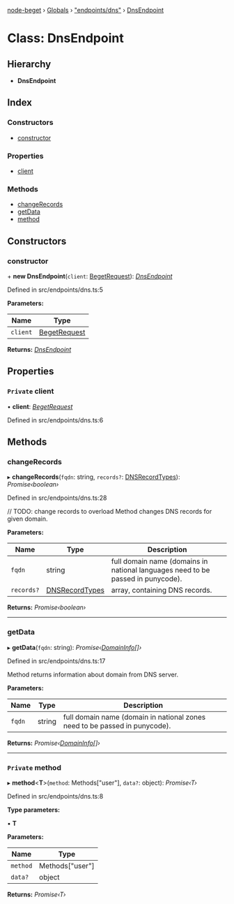 [node-beget](../README.md) › [Globals](../globals.md) › ["endpoints/dns"](../modules/_endpoints_dns_.md) › [DnsEndpoint](_endpoints_dns_.dnsendpoint.md)

# Class: DnsEndpoint

## Hierarchy

* **DnsEndpoint**

## Index

### Constructors

* [constructor](_endpoints_dns_.dnsendpoint.md#constructor)

### Properties

* [client](_endpoints_dns_.dnsendpoint.md#private-client)

### Methods

* [changeRecords](_endpoints_dns_.dnsendpoint.md#changerecords)
* [getData](_endpoints_dns_.dnsendpoint.md#getdata)
* [method](_endpoints_dns_.dnsendpoint.md#private-method)

## Constructors

###  constructor

\+ **new DnsEndpoint**(`client`: [BegetRequest](_beget_request_.begetrequest.md)): *[DnsEndpoint](_endpoints_dns_.dnsendpoint.md)*

Defined in src/endpoints/dns.ts:5

**Parameters:**

Name | Type |
------ | ------ |
`client` | [BegetRequest](_beget_request_.begetrequest.md) |

**Returns:** *[DnsEndpoint](_endpoints_dns_.dnsendpoint.md)*

## Properties

### `Private` client

• **client**: *[BegetRequest](_beget_request_.begetrequest.md)*

Defined in src/endpoints/dns.ts:6

## Methods

###  changeRecords

▸ **changeRecords**(`fqdn`: string, `records?`: [DNSRecordTypes](../modules/_types_dns_interface_.md#dnsrecordtypes)): *Promise‹boolean›*

Defined in src/endpoints/dns.ts:28

// TODO: change records to overload
Method changes DNS records for given domain.

**Parameters:**

Name | Type | Description |
------ | ------ | ------ |
`fqdn` | string | full domain name (domains in national languages need to be passed in punycode). |
`records?` | [DNSRecordTypes](../modules/_types_dns_interface_.md#dnsrecordtypes) | array, containing DNS records.  |

**Returns:** *Promise‹boolean›*

___

###  getData

▸ **getData**(`fqdn`: string): *Promise‹[DomainInfo](../interfaces/_types_dns_interface_.domaininfo.md)[]›*

Defined in src/endpoints/dns.ts:17

Method returns information about domain from DNS server.

**Parameters:**

Name | Type | Description |
------ | ------ | ------ |
`fqdn` | string | full domain name (domain in national zones need to be passed in punycode).  |

**Returns:** *Promise‹[DomainInfo](../interfaces/_types_dns_interface_.domaininfo.md)[]›*

___

### `Private` method

▸ **method**<**T**>(`method`: Methods["user"], `data?`: object): *Promise‹T›*

Defined in src/endpoints/dns.ts:8

**Type parameters:**

▪ **T**

**Parameters:**

Name | Type |
------ | ------ |
`method` | Methods["user"] |
`data?` | object |

**Returns:** *Promise‹T›*
